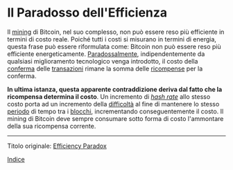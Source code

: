 # Il Paradosso dell'Efficienza



Il [mining](ch101-glossary.md#centro-di-mining-mine) di Bitcoin, nel suo complesso, non può essere reso più efficiente in termini di costo reale. Poiché tutti i costi si misurano in termini di energia, questa frase può essere riformulata come: Bitcoin non può essere reso più efficiente energeticamente. [Paradossalmente](https://it.wikipedia.org/wiki/Paradosso), indipendentemente da qualsiasi miglioramento tecnologico venga introdotto, il costo della [conferma](ch101-glossary.md#conferma) delle [transazioni](ch101-glossary.md#transazione) rimane la somma delle [ricompense](ch101-glossary.md#ricompensa-reward) per la conferma.

**In ultima istanza, questa apparente contraddizione deriva dal fatto che la ricompensa determina il costo**. Un incremento di [_hash rate_](ch101-glossary.md#hash-rate) allo stesso costo porta ad un incremento della [difficoltà](ch101-glossary.md#difficoltà) al fine di mantenere lo stesso [periodo](ch101-glossary.md#periodo) di tempo tra i [blocchi](ch101-glossary.md#blocco), incrementando conseguentemente il costo. Il mining di Bitcoin deve sempre consumare sotto forma di costo l'ammontare della sua ricompensa corrente.

---

Titolo originale: [Efficiency Paradox](https://github.com/libbitcoin/libbitcoin-system/wiki/Efficiency-Paradox)

[Indice](/README.md)
